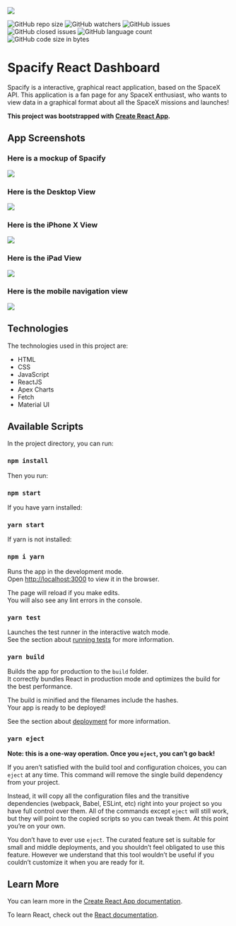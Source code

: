 ![](./src/images/Header-01.jpg)

![GitHub repo size](https://img.shields.io/github/repo-size/dylandasilva1999/spacify-app?color=%23CE2866)
![GitHub watchers](https://img.shields.io/github/watchers/dylandasilva1999/spacify-app?color=%23CE2866)
![GitHub issues](https://img.shields.io/github/issues/dylandasilva1999/spacify-app)
![GitHub closed issues](https://img.shields.io/github/issues-closed-raw/dylandasilva1999/spacify-app)
![GitHub language count](https://img.shields.io/github/languages/count/dylandasilva1999/spacify-app?color=%23CE2866)
![GitHub code size in bytes](https://img.shields.io/github/languages/code-size/dylandasilva1999/spacify-app?color=%23CE2866)

# Spacify React Dashboard

Spacify is a interactive, graphical react application, based on the SpaceX API. This application is a fan page for any SpaceX enthusiast, who wants to view data in a graphical format about all the SpaceX missions and launches!

**This project was bootstrapped with [Create React App](https://github.com/facebook/create-react-app).**

## App Screenshots

### Here is a **mockup** of Spacify <br>
![](./src/images/Responsive-mockup.png)

### Here is the **Desktop** View <br>
![](./src/images/desktop-view.jpg)

### Here is the **iPhone X** View <br>
![](./src/images/iPhoneX-view.jpg)

### Here is the **iPad** View <br>
![](./src/images/iPad-view.jpg)

### Here is the mobile navigation view <br>
![](./src/images/Mobile-navigation-view.jpg)

## Technologies

The technologies used in this project are:
* HTML
* CSS
* JavaScript
* ReactJS
* Apex Charts
* Fetch
* Material UI

## Available Scripts

In the project directory, you can run:

### `npm install`
Then you run:
### `npm start`

If you have yarn installed:
### `yarn start`

If yarn is not installed:
### `npm i yarn`

Runs the app in the development mode.<br />
Open [http://localhost:3000](http://localhost:3000) to view it in the browser.

The page will reload if you make edits.<br />
You will also see any lint errors in the console.

### `yarn test`

Launches the test runner in the interactive watch mode.<br />
See the section about [running tests](https://facebook.github.io/create-react-app/docs/running-tests) for more information.

### `yarn build`

Builds the app for production to the `build` folder.<br />
It correctly bundles React in production mode and optimizes the build for the best performance.

The build is minified and the filenames include the hashes.<br />
Your app is ready to be deployed!

See the section about [deployment](https://facebook.github.io/create-react-app/docs/deployment) for more information.

### `yarn eject`

**Note: this is a one-way operation. Once you `eject`, you can’t go back!**

If you aren’t satisfied with the build tool and configuration choices, you can `eject` at any time. This command will remove the single build dependency from your project.

Instead, it will copy all the configuration files and the transitive dependencies (webpack, Babel, ESLint, etc) right into your project so you have full control over them. All of the commands except `eject` will still work, but they will point to the copied scripts so you can tweak them. At this point you’re on your own.

You don’t have to ever use `eject`. The curated feature set is suitable for small and middle deployments, and you shouldn’t feel obligated to use this feature. However we understand that this tool wouldn’t be useful if you couldn’t customize it when you are ready for it.

## Learn More

You can learn more in the [Create React App documentation](https://facebook.github.io/create-react-app/docs/getting-started).

To learn React, check out the [React documentation](https://reactjs.org/).
